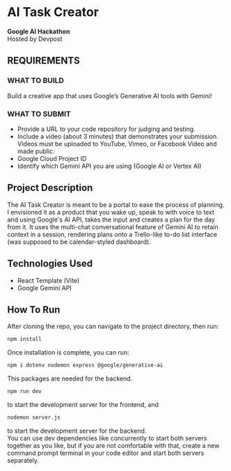 # AI Task Creator

**Google AI Hackathon**  
Hosted by Devpost

## REQUIREMENTS

### WHAT TO BUILD

Build a creative app that uses Google’s Generative AI tools with Gemini!

### WHAT TO SUBMIT

- Provide a URL to your code repository for judging and testing.
- Include a video (about 3 minutes) that demonstrates your submission. Videos must be uploaded to YouTube, Vimeo, or Facebook Video and made public.
- Google Cloud Project ID
- Identify which Gemini API you are using (Google AI or Vertex AI)

## Project Description

The AI Task Creator is meant to be a portal to ease the process of planning. I envisioned it as a product that you wake up, speak to with voice to text and using Google's AI API, takes the input and creates a plan for the day from it. It uses the multi-chat conversational feature of Gemini AI to retain context in a session, rendering plans onto a Trello-like to-do list interface (was supposed to be calendar-styled dashboard).

## Technologies Used

- React Template (Vite)
- Google Gemini API

## How To Run

After cloning the repo, you can navigate to the project directory, then run:

```bash
npm install
```

Once installation is complete, you can run:

```bash
npm i dotenv nodemon express @google/generative-ai
```

This packages are needed for the backend.

```bash
npm run dev
```

to start the development server for the frontend, and

```bash
nodemon server.js
```

to start the development server for the backend.
<br>
You can use dev dependencies like concurrently to start both servers together as you like, but if you are not comfortable with that, create a new command prompt terminal in your code editor and start both servers separately.
<br>
